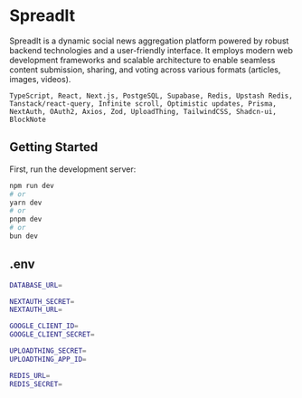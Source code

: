 # SpreadIt

SpreadIt is a dynamic social news aggregation platform powered by robust backend technologies and a user-friendly interface. It employs modern web development frameworks and scalable architecture to enable seamless content submission, sharing, and voting across various formats (articles, images, videos).

`TypeScript, React, Next.js, PostgeSQL, Supabase, Redis, Upstash Redis, Tanstack/react-query, Infinite scroll, Optimistic updates, Prisma, NextAuth, OAuth2, Axios, Zod, UploadThing, TailwindCSS, Shadcn-ui, BlockNote`

## Getting Started

First, run the development server:

```bash
npm run dev
# or
yarn dev
# or
pnpm dev
# or
bun dev
```

## .env

```bash
DATABASE_URL=

NEXTAUTH_SECRET=
NEXTAUTH_URL=

GOOGLE_CLIENT_ID=
GOOGLE_CLIENT_SECRET=

UPLOADTHING_SECRET=
UPLOADTHING_APP_ID=

REDIS_URL=
REDIS_SECRET=
```
